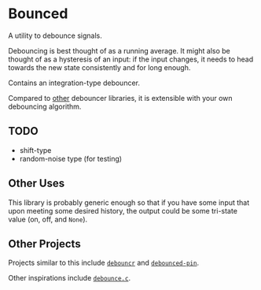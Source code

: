 # Bounced
A utility to debounce signals.

Debouncing is best thought of as a running average. It might also be thought of
as a hysteresis of an input: if the input changes, it needs to head towards the
new state consistently and for long enough.

Contains an integration-type debouncer.

Compared to [other](#other-projects) debouncer libraries, it is extensible with your own
debouncing algorithm.

## TODO
- shift-type
- random-noise type (for testing)

## Other Uses
This library is probably generic enough so that if you have some input that upon
meeting some desired history, the output could be some tri-state value (on, off,
and `None`).

## Other Projects
Projects similar to this include [`debouncr`] and [`debounced-pin`].

Other inspirations include [`debounce.c`].

[`debouncr`]: https://crates.io/crates/debouncr
[`debounced-pin`]: https://crates.io/crates/debounced-pin
[`debounce.c`]: http://www.kennethkuhn.com/electronics/debounce.c
